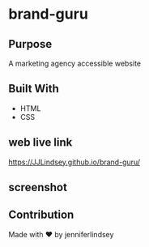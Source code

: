 # brand-guru

## Purpose
A marketing agency accessible website

## Built With
* HTML
* CSS

## web live link
https://JJLindsey.github.io/brand-guru/

## screenshot


## Contribution
Made with ❤️ by jenniferlindsey
